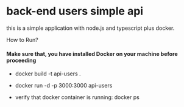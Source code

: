 # back-end users simple api

this is a simple application with node.js and typescript plus docker.

How to Run?

#### Make sure that, you have installed Docker on your machine before proceeding

 - docker build -t api-users .
 
 - docker run -d -p 3000:3000 api-users

 - verify that docker container is running: docker ps










